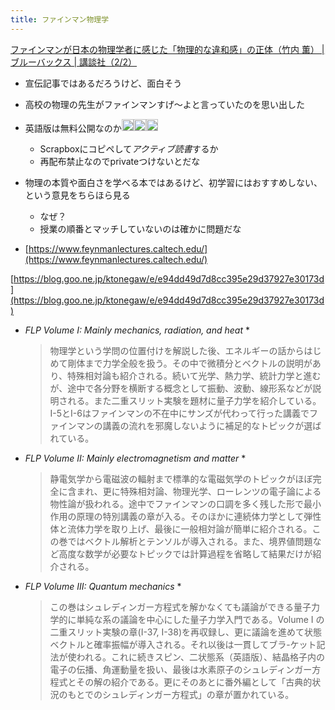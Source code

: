 ```yaml
---
title: ファインマン物理学
---
```


[ファインマンが日本の物理学者に感じた「物理的な違和感」の正体（竹内 薫） | ブルーバックス | 講談社（2/2）](https://gendai.ismedia.jp/articles/-/67933?page=2)

* 宣伝記事ではあるだろうけど、面白そう

* 高校の物理の先生がファインマンすげ〜よと言っていたのを思い出した

* 英語版は無料公開なのか<img src='https://scrapbox.io/api/pages/blu3mo-public/blu3mo/icon' alt='blu3mo.icon' height="19.5"/><img src='https://scrapbox.io/api/pages/blu3mo-public/blu3mo/icon' alt='blu3mo.icon' height="19.5"/><img src='https://scrapbox.io/api/pages/blu3mo-public/blu3mo/icon' alt='blu3mo.icon' height="19.5"/>
  
  * Scrapboxにコピペして*アクティブ読書*するか
  * 再配布禁止なのでprivateつけないとだな
* 物理の本質や面白さを学べる本ではあるけど、初学習にはおすすめしない、という意見をちらほら見る
  
  * なぜ？
  * 授業の順番とマッチしていないのは確かに問題だな
* [https://www.feynmanlectures.caltech.edu/](https://www.feynmanlectures.caltech.edu/)

[https://blog.goo.ne.jp/ktonegaw/e/e94dd49d7d8cc395e29d37927e30173d](https://blog.goo.ne.jp/ktonegaw/e/e94dd49d7d8cc395e29d37927e30173d)

* *FLP Volume I: Mainly mechanics, radiation, and heat*
  * 
     > 
     > 物理学という学問の位置付けを解説した後、エネルギーの話からはじめて剛体まで力学全般を扱う。その中で微積分とベクトルの説明があり、特殊相対論も紹介される。続いて光学、熱力学、統計力学と進むが、途中で各分野を横断する概念として振動、波動、線形系などが説明される。また二重スリット実験を題材に量子力学を紹介している。I-5とI-6はファインマンの不在中にサンズが代わって行った講義でファインマンの講義の流れを邪魔しないように補足的なトピックが選ばれている。

* *FLP Volume II: Mainly electromagnetism and matter*
  * 
     > 
     > 静電気学から電磁波の輻射まで標準的な電磁気学のトピックがほぼ完全に含まれ、更に特殊相対論、物理光学、ローレンツの電子論による物性論が扱われる。途中でファインマンの口調を多く残した形で最小作用の原理の特別講義の章が入る。そのほかに連続体力学として弾性体と流体力学を取り上げ、最後に一般相対論が簡単に紹介される。この巻ではベクトル解析とテンソルが導入される。また、境界値問題など高度な数学が必要なトピックでは計算過程を省略して結果だけが紹介される。

* *FLP Volume III: Quantum mechanics*
  * 
     > 
     > この巻はシュレディンガー方程式を解かなくても議論ができる量子力学的に単純な系の議論を中心にした量子力学入門である。Volume I の二重スリット実験の章(I-37, I-38)を再収録し、更に議論を進めて状態ベクトルと確率振幅が導入される。それ以後は一貫してブラ-ケット記法が使われる。これに続きスピン、二状態系（英語版）、結晶格子内の電子の伝播、角運動量を扱い、最後は水素原子のシュレディンガー方程式とその解の紹介である。更にそのあとに番外編として「古典的状況のもとでのシュレディンガー方程式」の章が置かれている。
